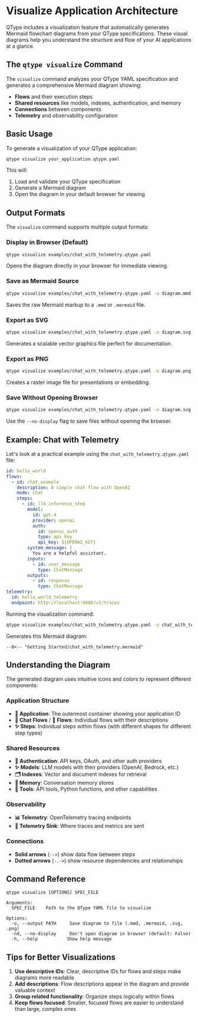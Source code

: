 # Visualize Application Architecture

QType includes a  visualization feature that automatically generates Mermaid flowchart diagrams from your QType specifications. These visual diagrams help you understand the structure and flow of your AI applications at a glance.

## The `qtype visualize` Command

The `visualize` command analyzes your QType YAML specification and generates a comprehensive Mermaid diagram showing:

- **Flows** and their execution steps
- **Shared resources** like models, indexes, authentication, and memory
- **Connections** between components
- **Telemetry** and observability configuration

## Basic Usage

To generate a visualization of your QType application:

```bash
qtype visualize your_application.qtype.yaml
```

This will:
1. Load and validate your QType specification
2. Generate a Mermaid diagram
3. Open the diagram in your default browser for viewing

## Output Formats

The `visualize` command supports multiple output formats:

### Display in Browser (Default)
```bash
qtype visualize examples/chat_with_telemetry.qtype.yaml
```
Opens the diagram directly in your browser for immediate viewing.

### Save as Mermaid Source
```bash
qtype visualize examples/chat_with_telemetry.qtype.yaml -o diagram.mmd
```
Saves the raw Mermaid markup to a `.mmd` or `.mermaid` file.

### Export as SVG
```bash
qtype visualize examples/chat_with_telemetry.qtype.yaml -o diagram.svg
```
Generates a scalable vector graphics file perfect for documentation.

### Export as PNG
```bash
qtype visualize examples/chat_with_telemetry.qtype.yaml -o diagram.png
```
Creates a raster image file for presentations or embedding.

### Save Without Opening Browser
```bash
qtype visualize examples/chat_with_telemetry.qtype.yaml -o diagram.svg --no-display
```
Use the `--no-display` flag to save files without opening the browser.

## Example: Chat with Telemetry

Let's look at a practical example using the `chat_with_telemetry.qtype.yaml` file:

```yaml
id: hello_world
flows:
  - id: chat_example
    description: A simple chat flow with OpenAI
    mode: Chat
    steps:
      - id: llm_inference_step
        model: 
          id: gpt-4
          provider: openai
          auth: 
            id: openai_auth
            type: api_key
            api_key: ${OPENAI_KEY}
        system_message: |
          You are a helpful assistant.
        inputs:
          - id: user_message
            type: ChatMessage
        outputs:
          - id: response
            type: ChatMessage
telemetry:
  id: hello_world_telemetry
  endpoint: http://localhost:6006/v1/traces
```

Running the visualization command:

```bash
qtype visualize examples/chat_with_telemetry.qtype.yaml -o chat_with_telemetry.mermaid
```

Generates this Mermaid diagram:

```mermaid
--8<-- "Getting Started/chat_with_telemetry.mermaid"
```

## Understanding the Diagram

The generated diagram uses intuitive icons and colors to represent different components:

### Application Structure
- **📱 Application**: The outermost container showing your application ID
- **💬 Chat Flows** / **🔄 Flows**: Individual flows with their descriptions
- **✨ Steps**: Individual steps within flows (with different shapes for different step types)

### Shared Resources
- **🔐 Authentication**: API keys, OAuth, and other auth providers
- **✨ Models**: LLM models with their providers (OpenAI, Bedrock, etc.)
- **🗂️ Indexes**: Vector and document indexes for retrieval
- **🧠 Memory**: Conversation memory stores
- **🔧 Tools**: API tools, Python functions, and other capabilities

### Observability
- **📊 Telemetry**: OpenTelemetry tracing endpoints
- **📡 Telemetry Sink**: Where traces and metrics are sent

### Connections
- **Solid arrows** (`-->`) show data flow between steps
- **Dotted arrows** (`-.->`) show resource dependencies and relationships

## Command Reference

```
qtype visualize [OPTIONS] SPEC_FILE

Arguments:
  SPEC_FILE    Path to the QType YAML file to visualize

Options:
  -o, --output PATH     Save diagram to file (.mmd, .mermaid, .svg, .png)
  -nd, --no-display     Don't open diagram in browser (default: False)
  -h, --help           Show help message
```


## Tips for Better Visualizations

1. **Use descriptive IDs**: Clear, descriptive IDs for flows and steps make diagrams more readable
2. **Add descriptions**: Flow descriptions appear in the diagram and provide valuable context
3. **Group related functionality**: Organize steps logically within flows
4. **Keep flows focused**: Smaller, focused flows are easier to understand than large, complex ones

